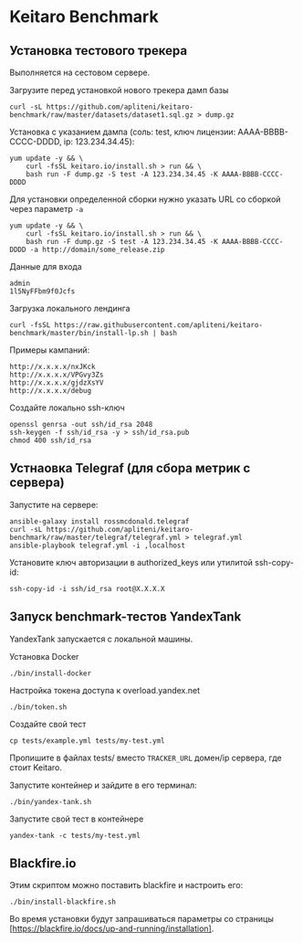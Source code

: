 # Keitaro Benchmark

## Установка тестового трекера

Выполняется на сестовом сервере.

Загрузите перед установкой нового трекера дамп базы

    curl -sL https://github.com/apliteni/keitaro-benchmark/raw/master/datasets/dataset1.sql.gz > dump.gz

Установка с указанием дампа (соль: test, ключ лицензии: AAAA-BBBB-CCCC-DDDD, ip: 123.234.34.45):

    yum update -y && \
        curl -fsSL keitaro.io/install.sh > run && \
        bash run -F dump.gz -S test -A 123.234.34.45 -K AAAA-BBBB-CCCC-DDDD

Для установки определенной сборки нужно указать URL со сборкой через параметр `-a`

    yum update -y && \
        curl -fsSL keitaro.io/install.sh > run && \
        bash run -F dump.gz -S test -A 123.234.34.45 -K AAAA-BBBB-CCCC-DDDD -a http://domain/some_release.zip

Данные для входа

    admin
    1l5NyFFbm9f0Jcfs

Загрузка локального лендинга

    curl -fsSL https://raw.githubusercontent.com/apliteni/keitaro-benchmark/master/bin/install-lp.sh | bash

Примеры кампаний:

    http://x.x.x.x/nxJKck
    http://x.x.x.x/VPGvy3Zs
    http://x.x.x.x/gjdzXsYV
    http://x.x.x.x/debug

Создайте локально ssh-ключ 

    openssl genrsa -out ssh/id_rsa 2048
    ssh-keygen -f ssh/id_rsa -y > ssh/id_rsa.pub
    chmod 400 ssh/id_rsa

## Устнаовка Telegraf (для сбора метрик с сервера)

Запустите на сервере:

    ansible-galaxy install rossmcdonald.telegraf
    curl -sL https://github.com/apliteni/keitaro-benchmark/raw/master/telegraf/telegraf.yml > telegraf.yml
    ansible-playbook telegraf.yml -i ,localhost

    
Установите ключ авторизации в authorized_keys или утилитой ssh-copy-id:

    ssh-copy-id -i ssh/id_rsa root@X.X.X.X


## Запуск benchmark-тестов YandexTank

YandexTank запускается с локальной машины.

Установка Docker

    ./bin/install-docker

Настройка токена доступа к overload.yandex.net

    ./bin/token.sh

Создайте свой тест

    cp tests/example.yml tests/my-test.yml

Пропишите в файлах tests/ вместо `TRACKER_URL` домен/ip сервера, где стоит Keitaro.

Запустите контейнер и зайдите в его терминал:

    ./bin/yandex-tank.sh

Запустите свой тест в контейнере

    yandex-tank -c tests/my-test.yml

## Blackfire.io

Этим скриптом можно поставить blackfire и настроить его:

    ./bin/install-blackfire.sh

Во время установки будут запрашиваться параметры со страницы [https://blackfire.io/docs/up-and-running/installation].
